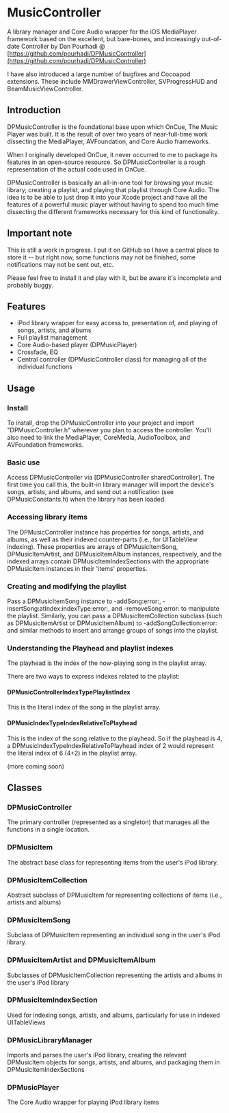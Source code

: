 MusicController
=================
A library manager and Core Audio wrapper for the iOS MediaPlayer framework based on the excellent, but bare-bones, and increasingly out-of-date Controller by Dan Pourhadi @ [https://github.com/pourhadi/DPMusicController](https://github.com/pourhadi/DPMusicController)

I have also introduced a large number of bugfixes and Cocoapod extensions. These include MMDrawerViewController, SVProgressHUD and BeamMusicViewController.


Introduction
--------------
DPMusicController is the foundational base upon which OnCue, The Music Player was built. It is the result of over two years of near-full-time work dissecting the MediaPlayer, AVFoundation, and Core Audio frameworks.

When I originally developed OnCue, it never occurred to me to package its features in an open-source resource. So DPMusicController is a rough representation of the actual code used in OnCue.

DPMusicController is basically an all-in-one tool for browsing your music library, creating a playlist, and playing that playlist through Core Audio. The idea is to be able to just drop it into your Xcode project and have all the features of a powerful music player without having to spend too much time dissecting the different frameworks necessary for this kind of functionality.

Important note
------------
This is still a work in progress. I put it on GitHub so I have a central place to store it -- but right now, some functions may not be finished, some notifications may not be sent out, etc.

Please feel free to install it and play with it, but be aware it's incomplete and probably buggy.

Features
---------
* iPod library wrapper for easy access to, presentation of, and playing of songs, artists, and albums
* Full playlist management
* Core Audio-based player (DPMusicPlayer)
* Crossfade, EQ
* Central controller (DPMusicController class) for managing all of the individual functions

Usage
-------
### Install
To install, drop the DPMusicController into your project and import "DPMusicController.h" wherever you plan to access the controller. You'll also need to link the MediaPlayer, CoreMedia,  AudioToolbox, and AVFoundation frameworks.

### Basic use
Access DPMusicController via [DPMusicController sharedController]. The first time you call this, the built-in library manager will import the device's songs, artists, and albums, and send out a notification (see DPMusicConstants.h) when the library has been loaded.

### Accessing library items
The DPMusicController instance has properties for songs, artists, and albums, as well as their indexed counter-parts (i.e., for UITableView indexing). These properties are arrays of DPMusicItemSong, DPMusicItemArtist, and DPMusicItemAlbum instances, respectively, and the indexed arrays contain DPMusicItemIndexSections with the appropriate DPMusicItem instances in their 'items' properties.

### Creating and modifying the playlist
Pass a DPMusicItemSong instance to -addSong:error:, -insertSong:atIndex:indexType:error:, and -removeSong:error: to manipulate the playlist. Similarly, you can pass a DPMusicItemCollection subclass (such as DPMusicItemArtist or DPMusicItemAlbum) to -addSongCollection:error: and similar methods to insert and arrange groups of songs into the playlist.

### Understanding the Playhead and playlist indexes
The playhead is the index of the now-playing song in the playlist array.

There are two ways to express indexes related to the playlist:

#### DPMusicControllerIndexTypePlaylistIndex
This is the literal index of the song in the playlist array.

#### DPMusicIndexTypeIndexRelativeToPlayhead
This is the index of the song relative to the playhead. So if the playhead is 4, a DPMusicIndexTypeIndexRelativeToPlayhead index of 2 would represent the literal index of 6 (4+2) in the playlist array.

(more coming soon)

Classes
--------
### DPMusicController
The primary controller (represented as a singleton) that manages all the functions in a single location.

### DPMusicItem
The abstract base class for representing items from the user's iPod library.

### DPMusicItemCollection
Abstract subclass of DPMusicItem for representing collections of items (i.e., artists and albums)

### DPMusicItemSong
Subclass of DPMusicItem representing an individual song in the user's iPod library.

### DPMusicItemArtist and DPMusicItemAlbum
Subclasses of DPMusicItemCollection representing the artists and albums in the user's iPod library

### DPMusicItemIndexSection
Used for indexing songs, artists, and albums, particularly for use in indexed UITableViews

### DPMusicLibraryManager
Imports and parses the user's iPod library, creating the relevant DPMusicItem objects for songs, artists, and albums, and packaging them in DPMusicItemIndexSections

### DPMusicPlayer
The Core Audio wrapper for playing iPod library items
